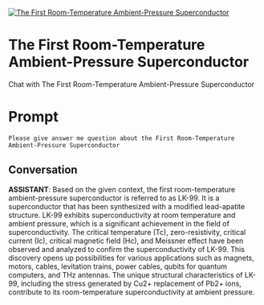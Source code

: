 
[![The First Room-Temperature Ambient-Pressure Superconductor](https://flow-prompt-covers.s3.us-west-1.amazonaws.com/icon/Impressionist/i2.png)]()
# The First Room-Temperature Ambient-Pressure Superconductor 
Chat with The First Room-Temperature Ambient-Pressure Superconductor

# Prompt

```
Please give answer me question about the First Room-Temperature Ambient-Pressure Superconductor
```

## Conversation

**ASSISTANT**: Based on the given context, the first room-temperature ambient-pressure superconductor is referred to as LK-99. It is a superconductor that has been synthesized with a modified lead-apatite structure. LK-99 exhibits superconductivity at room temperature and ambient pressure, which is a significant achievement in the field of superconductivity. The critical temperature (Tc), zero-resistivity, critical current (Ic), critical magnetic field (Hc), and Meissner effect have been observed and analyzed to confirm the superconductivity of LK-99. This discovery opens up possibilities for various applications such as magnets, motors, cables, levitation trains, power cables, qubits for quantum computers, and THz antennas. The unique structural characteristics of LK-99, including the stress generated by Cu2+ replacement of Pb2+ ions, contribute to its room-temperature superconductivity at ambient pressure.


